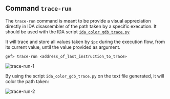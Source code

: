 ## Command `trace-run`

The `trace-run` command is meant to be provide a visual appreciation directly in IDA disassembler of
the path taken by a specific execution. It should be used with the IDA script
[`ida_color_gdb_trace.py`](https://github.com/hugsy/stuff/blob/main/ida_scripts/ida_color_gdb_trace.py)

It will trace and store all values taken by `$pc` during the execution flow, from its current value,
until the value provided as argument.

```
gef> trace-run <address_of_last_instruction_to_trace>
```

![trace-run-1](https://i.imgur.com/yaOGste.png)

By using the script `ida_color_gdb_trace.py` on the text file generated, it will color the path
taken:

![trace-run-2](https://i.imgur.com/oAGoSMQ.png)

